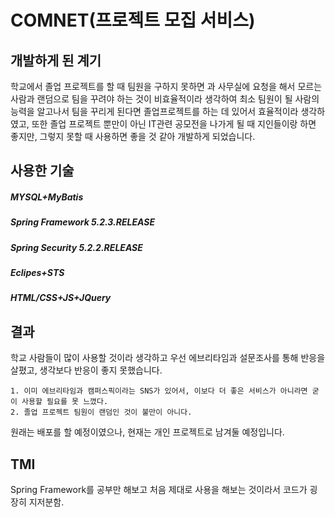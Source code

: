 COMNET(프로젝트 모집 서비스)
=
개발하게 된 계기
-
학교에서 졸업 프로젝트를 할 때 팀원을 구하지 못하면 과 사무실에 요청을 해서 모르는 사람과 랜덤으로 팀을 꾸려야 하는 것이 비효율적이라 생각하여 최소
팀원이 될 사람의 능력을 알고나서 팀을 꾸리게 된다면 졸업프로젝트를 하는 데 있어서 효율적이라 생각하였고, 또한 졸업 프로젝트 뿐만이 아닌 IT관련 공모전을
나가게 될 때 지인들이랑 하면 좋지만, 그렇지 못할 때 사용하면 좋을 것 같아 개발하게 되었습니다.

사용한 기술
-
##### MYSQL+MyBatis
##### Spring Framework 5.2.3.RELEASE
##### Spring Security 5.2.2.RELEASE
##### Eclipes+STS
##### HTML/CSS+JS+JQuery

결과
-
학교 사람들이 많이 사용할 것이라 생각하고 우선 에브리타임과 설문조사를 통해 반응을 살폈고, 생각보다 반응이 좋지 못했습니다.
 ```
 1. 이미 에브리타임과 캠퍼스픽이라는 SNS가 있어서, 이보다 더 좋은 서비스가 아니라면 굳이 사용할 필요를 못 느꼈다.
 2. 졸업 프로젝트 팀원이 랜덤인 것이 불만이 아니다.
```
원래는 배포를 할 예정이였으나, 현재는 개인 프로젝트로 남겨둘 예정입니다.

TMI
-
Spring Framework를 공부만 해보고 처음 제대로 사용을 해보는 것이라서 코드가 굉장히 지저분함.
